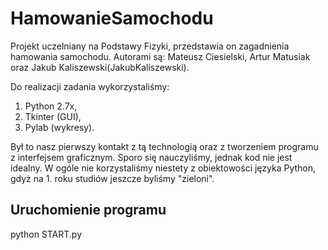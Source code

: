 # HamowanieSamochodu
Projekt uczelniany na Podstawy Fizyki, przedstawia on zagadnienia hamowania samochodu. Autorami są: Mateusz Ciesielski, Artur Matusiak oraz Jakub Kaliszewski(JakubKaliszewski).

Do realizacji zadania wykorzystaliśmy:
1.  Python 2.7x,
2.  Tkinter (GUI),
3.  Pylab (wykresy).

Był to nasz pierwszy kontakt z tą technologią oraz z tworzeniem programu z interfejsem graficznym. Sporo się nauczyliśmy, jednak kod nie jest idealny. W ogóle nie korzystaliśmy niestety z obiektowości języka Python, gdyż na 1. roku studiów jeszcze byliśmy "zieloni".

Uruchomienie programu
-----------

python START.py
